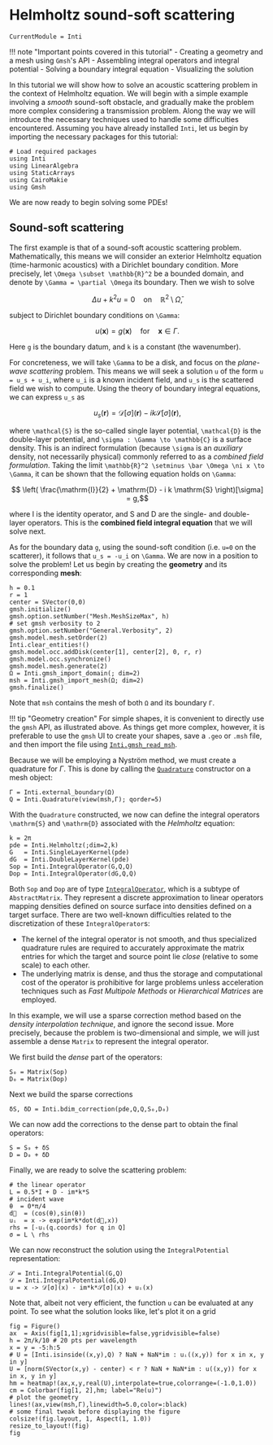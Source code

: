 # Helmholtz sound-soft scattering

```@meta
CurrentModule = Inti
```

!!! note "Important points covered in this tutorial"
    - Creating a geometry and a mesh using `Gmsh`'s API
    - Assembling integral operators and integral potential
    - Solving a boundary integral equation
    - Visualizing the solution

In this tutorial we will show how to solve an acoustic scattering problem in the
context of Helmholtz equation. We will begin with a simple example involving a
*smooth* sound-soft obstacle, and gradually make the problem more complex
considering a transmission problem. Along the way we will introduce the necessary
techniques used to handle some difficulties encountered. Assuming you
have already installed `Inti`, let us begin by importing the necessary
packages for this tutorial:

```@example helmholtz_scattering_2d
# Load required packages
using Inti
using LinearAlgebra
using StaticArrays
using CairoMakie
using Gmsh
```

We are now ready to begin solving some PDEs!

## Sound-soft scattering

The first example is that of a sound-soft acoustic scattering problem.
Mathematically, this means we will consider an exterior Helmholtz equation
(time-harmonic acoustics) with a Dirichlet boundary condition. More precisely,
let ``\Omega \subset \mathbb{R}^2`` be a bounded domain, and denote by ``\Gamma
= \partial \Omega`` its boundary. Then we wish to solve

```math
    \Delta u + k^2 u = 0 \quad \text{on} \quad \mathbb{R}^2 \setminus \bar{\Omega},
```

subject to Dirichlet boundary conditions on ``\Gamma``:

```math
    u(\boldsymbol{x}) = g(\boldsymbol{x}) \quad \text{for} \quad \boldsymbol{x} \in \Gamma.
```

Here ``g`` is the boundary datum, and ``k`` is a constant (the wavenumber).

For concreteness, we will take ``\Gamma`` to be a disk, and focus on
the *plane-wave scattering* problem. This means we will seek a solution ``u`` of
the form ``u = u_s + u_i``, where ``u_i`` is a known incident field, and ``u_s``
is the scattered field we wish to compute. Using the theory of boundary integral
equations, we can express ``u_s`` as

```math
    u_s(\boldsymbol{r}) = \mathcal{D}[\sigma](\boldsymbol{r}) - i k \mathcal{S}[\sigma](\boldsymbol{r}),
```

where ``\mathcal{S}`` is the so-called single layer potential, ``\mathcal{D}``
is the double-layer potential, and ``\sigma : \Gamma \to \mathbb{C}`` is a
surface density. This is an indirect formulation (because ``\sigma`` is an
*auxiliary* density, not necessarily physical) commonly referred to as a
*combined field formulation*. Taking the limit ``\mathbb{R}^2 \setminus \bar
\Omega \ni x \to \Gamma``, it can be shown that the following equation holds on
``\Gamma``:

```math
    \left( \frac{\mathrm{I}}{2} + \mathrm{D} - i k \mathrm{S} \right)[\sigma] = g,
```

where $\mathrm{I}$ is the identity operator, and $\mathrm{S}$ and $\mathrm{D}$ are the single- and double-layer operators. This is the **combined field integral equation** that we will solve next.

As for the boundary data ``g``, using the sound-soft condition (i.e. ``u=0`` on
the scatterer), it follows that ``u_s = -u_i`` on ``\Gamma``. We are now in a
position to solve the problem! Let us begin by creating the **geometry** and its
corresponding **mesh**:

```@example helmholtz_scattering_2d
h = 0.1
r = 1
center = SVector(0,0)
gmsh.initialize()
gmsh.option.setNumber("Mesh.MeshSizeMax", h)
# set gmsh verbosity to 2
gmsh.option.setNumber("General.Verbosity", 2)
gmsh.model.mesh.setOrder(2)
Inti.clear_entities!()
gmsh.model.occ.addDisk(center[1], center[2], 0, r, r)
gmsh.model.occ.synchronize()
gmsh.model.mesh.generate(2)
Ω = Inti.gmsh_import_domain(; dim=2)
msh = Inti.gmsh_import_mesh(Ω; dim=2)
gmsh.finalize()
```

Note that `msh` contains the mesh of both `Ω` and its boundary `Γ`.

!!! tip "Geometry creation"
    For simple shapes, it is convenient to directly use the `gmsh` API, as
    illustrated above. As things get more complex, however, it is
    preferable to use the `gmsh` UI to create your shapes, save a `.geo` or
    `.msh` file, and then import the file using [`Inti.gmsh_read_msh`](@ref).

Because we will be employing a Nyström method, we must create a quadrature for
$\Gamma$. This is done by calling the [`Quadrature`](@ref)
constructor on a mesh object:

```@example helmholtz_scattering_2d
Γ = Inti.external_boundary(Ω)
Q = Inti.Quadrature(view(msh,Γ); qorder=5)
```

With the `Quadrature` constructed, we now can define the integral operators
``\mathrm{S}`` and ``\mathrm{D}`` associated with the *Helmholtz* equation:

```@example helmholtz_scattering_2d
k = 2π
pde = Inti.Helmholtz(;dim=2,k)
G   = Inti.SingleLayerKernel(pde)
dG  = Inti.DoubleLayerKernel(pde)
Sop = Inti.IntegralOperator(G,Q,Q)
Dop = Inti.IntegralOperator(dG,Q,Q)
```

Both `Sop` and `Dop` are of type [`IntegralOperator`](@ref), which is a subtype
of `AbstractMatrix`. They represent a discrete approximation to linear operators
mapping densities defined on source surface into densities defined on a target
surface. There are two well-known difficulties related to the discretization of
these `IntegralOperator`s:

- The kernel of the integral operator is not smooth, and thus specialized
quadrature rules are required to accurately approximate the matrix entries for
which the target and source point lie *close* (relative to some scale) to each
other.
- The underlying matrix is dense, and thus the storage and computational cost of
the operator is prohibitive for large problems unless acceleration techniques
such as *Fast Multipole Methods* or *Hierarchical Matrices* are employed.  

In this example, we will use a sparse correction method based on the
*density interpolation technique*, and ignore the second issue. More precisely,
because the problem is two-dimensional and simple, we will just assemble a dense
`Matrix` to represent the integral operator.

We first build the *dense* part of the operators:

```@example helmholtz_scattering_2d
S₀ = Matrix(Sop)
D₀ = Matrix(Dop)
```

Next we build the sparse corrections

```@example helmholtz_scattering_2d
δS, δD = Inti.bdim_correction(pde,Q,Q,S₀,D₀)
```

We can now add the corrections to the dense part to obtain the final operators:

```@example helmholtz_scattering_2d
S = S₀ + δS
D = D₀ + δD
```

Finally, we are ready to solve the scattering problem:

```@example helmholtz_scattering_2d
# the linear operator
L = 0.5*I + D - im*k*S
# incident wave
θ  = 0*π/4
d⃗  = (cos(θ),sin(θ))
uᵢ  = x -> exp(im*k*dot(d⃗,x))
rhs = [-uᵢ(q.coords) for q in Q]
σ = L \ rhs
```

We can now reconstruct the solution using the `IntegralPotential` representation:

```@example helmholtz_scattering_2d
𝒮 = Inti.IntegralPotential(G,Q)
𝒟 = Inti.IntegralPotential(dG,Q)
u = x -> 𝒟[σ](x) - im*k*𝒮[σ](x) + uᵢ(x)
```

Note that, albeit not very efficient, the function `u` can be evaluated at any
point. To see what the solution looks like, let's plot it on a grid

```@example helmholtz_scattering_2d
fig = Figure()
ax  = Axis(fig[1,1];xgridvisible=false,ygridvisible=false)
h = 2π/k/10 # 20 pts per wavelength
x = y = -5:h:5
# U = [Inti.isinside((x,y),Q) ? NaN + NaN*im : uᵢ((x,y)) for x in x, y in y]
U = [norm(SVector(x,y) - center) < r ? NaN + NaN*im : u((x,y)) for x in x, y in y]
hm = heatmap!(ax,x,y,real(U),interpolate=true,colorrange=(-1.0,1.0))
cm = Colorbar(fig[1, 2],hm; label="Re(u)")
# plot the geometry
lines!(ax,view(msh,Γ),linewidth=5.0,color=:black)
# some final tweak before displaying the figure
colsize!(fig.layout, 1, Aspect(1, 1.0))
resize_to_layout!(fig)
fig
```
